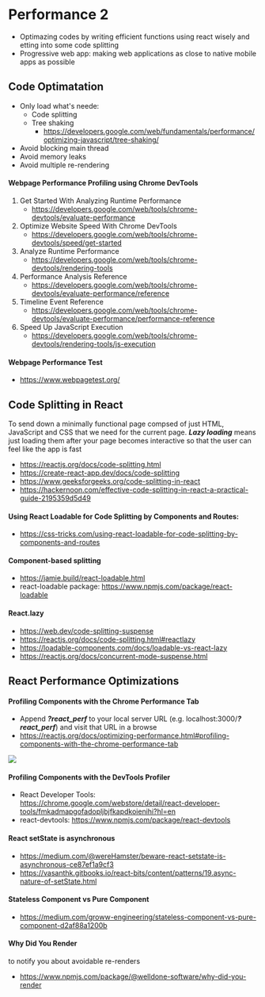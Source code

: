# Performance 2
* Optimazing codes by writing efficient functions using react wisely and etting into some code splitting
* Progressive web app: making web applications as close to native mobile apps as possible

## Code Optimatation
* Only load what's neede:
  * Code splitting
  * Tree shaking
    * https://developers.google.com/web/fundamentals/performance/optimizing-javascript/tree-shaking/
* Avoid blocking main thread
* Avoid memory leaks
* Avoid multiple re-rendering

#### Webpage Performance Profiling using Chrome DevTools
1. Get Started With Analyzing Runtime Performance
    * https://developers.google.com/web/tools/chrome-devtools/evaluate-performance
2. Optimize Website Speed With Chrome DevTools
    * https://developers.google.com/web/tools/chrome-devtools/speed/get-started
3. Analyze Runtime Performance
    * https://developers.google.com/web/tools/chrome-devtools/rendering-tools
4. Performance Analysis Reference
    * https://developers.google.com/web/tools/chrome-devtools/evaluate-performance/reference
5. Timeline Event Reference
    * https://developers.google.com/web/tools/chrome-devtools/evaluate-performance/performance-reference
6. Speed Up JavaScript Execution
    * https://developers.google.com/web/tools/chrome-devtools/rendering-tools/js-execution

#### Webpage Performance Test
* https://www.webpagetest.org/

## Code Splitting in React
To send down a minimally functional page compsed of just HTML, JavaScript and CSS that we need for the current page. ***Lazy loading*** means just loading them after your page becomes interactive so that the user can feel like the app is fast
* https://reactjs.org/docs/code-splitting.html
* https://create-react-app.dev/docs/code-splitting
* https://www.geeksforgeeks.org/code-splitting-in-react
* https://hackernoon.com/effective-code-splitting-in-react-a-practical-guide-2195359d5d49

#### Using React Loadable for Code Splitting by Components and Routes:
* https://css-tricks.com/using-react-loadable-for-code-splitting-by-components-and-routes

#### Component-based splitting
* https://jamie.build/react-loadable.html
* react-loadable package: https://www.npmjs.com/package/react-loadable

#### React.lazy
* https://web.dev/code-splitting-suspense
* https://reactjs.org/docs/code-splitting.html#reactlazy
* https://loadable-components.com/docs/loadable-vs-react-lazy
* https://reactjs.org/docs/concurrent-mode-suspense.html

## React Performance Optimizations
#### Profiling Components with the Chrome Performance Tab
* Append ***?react_perf*** to your local server URL (e.g. localhost:3000/***?react_perf***) and visit that URL in a browse
* https://reactjs.org/docs/optimizing-performance.html#profiling-components-with-the-chrome-performance-tab
<img src="https://reactjs.org/static/64d522b74fb585f1abada9801f85fa9d/1ac66/react-perf-chrome-timeline.png">

#### Profiling Components with the DevTools Profiler
* React Developer Tools: https://chrome.google.com/webstore/detail/react-developer-tools/fmkadmapgofadopljbjfkapdkoienihi?hl=en
* react-devtools: https://www.npmjs.com/package/react-devtools

#### React setState is asynchronous
* https://medium.com/@wereHamster/beware-react-setstate-is-asynchronous-ce87ef1a9cf3
* https://vasanthk.gitbooks.io/react-bits/content/patterns/19.async-nature-of-setState.html

#### Stateless Component vs Pure Component
* https://medium.com/groww-engineering/stateless-component-vs-pure-component-d2af88a1200b

#### Why Did You Render
to notify you about avoidable re-renders
* https://www.npmjs.com/package/@welldone-software/why-did-you-render
